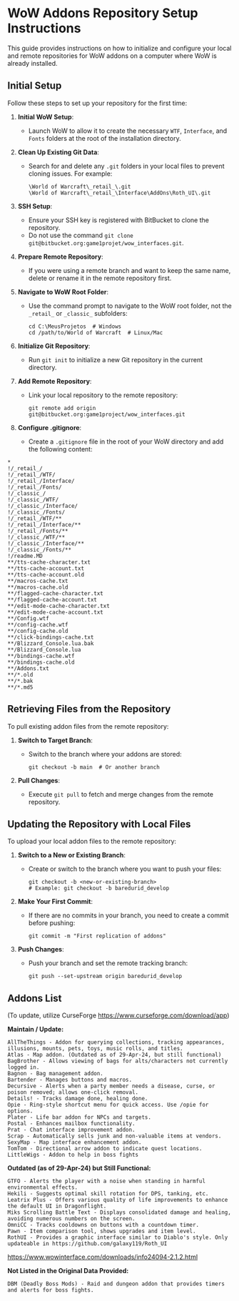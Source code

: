 # WoW Addons Repository Setup Instructions

This guide provides instructions on how to initialize and configure your local and remote repositories for WoW addons on a computer where WoW is already installed.

## Initial Setup

Follow these steps to set up your repository for the first time:

1. **Initial WoW Setup**:
   - Launch WoW to allow it to create the necessary `WTF`, `Interface`, and `Fonts` folders at the root of the installation directory.

2. **Clean Up Existing Git Data**:
   - Search for and delete any `.git` folders in your local files to prevent cloning issues. For example:
     ```
     \World of Warcraft\_retail_\.git
     \World of Warcraft\_retail_\Interface\AddOns\Roth_UI\.git
     ```

3. **SSH Setup**:
   - Ensure your SSH key is registered with BitBucket to clone the repository.
   - Do not use the command `git clone git@bitbucket.org:game1projet/wow_interfaces.git`.

4. **Prepare Remote Repository**:
   - If you were using a remote branch and want to keep the same name, delete or rename it in the remote repository first.

5. **Navigate to WoW Root Folder**:
   - Use the command prompt to navigate to the WoW root folder, not the `_retail_` or `_classic_` subfolders:
     ```
     cd C:\MeusProjetos  # Windows
     cd /path/to/World of Warcraft  # Linux/Mac
     ```

6. **Initialize Git Repository**:
   - Run `git init` to initialize a new Git repository in the current directory.

7. **Add Remote Repository**:
   - Link your local repository to the remote repository:
     ```
     git remote add origin git@bitbucket.org:game1project/wow_interfaces.git
     ```

8. **Configure .gitignore**:
   - Create a `.gitignore` file in the root of your WoW directory and add the following content:

```
*
!/_retail_/
!/_retail_/WTF/
!/_retail_/Interface/
!/_retail_/Fonts/
!/_classic_/
!/_classic_/WTF/
!/_classic_/Interface/
!/_classic_/Fonts/
!/_retail_/WTF/**
!/_retail_/Interface/**
!/_retail_/Fonts/**
!/_classic_/WTF/**
!/_classic_/Interface/**
!/_classic_/Fonts/**
!/readme.MD
**/tts-cache-character.txt
**/tts-cache-account.txt
**/tts-cache-account.old
**/macros-cache.txt
**/macros-cache.old
**/flagged-cache-character.txt
**/flagged-cache-account.txt
**/edit-mode-cache-character.txt
**/edit-mode-cache-account.txt
**/Config.wtf
**/config-cache.wtf
**/config-cache.old
**/click-bindings-cache.txt
**/Blizzard_Console.lua.bak
**/Blizzard_Console.lua
**/bindings-cache.wtf
**/bindings-cache.old
**/Addons.txt
**/*.old
**/*.bak
**/*.md5
```

## Retrieving Files from the Repository

To pull existing addon files from the remote repository:

1. **Switch to Target Branch**:
   - Switch to the branch where your addons are stored:
     ```
     git checkout -b main  # Or another branch
     ```

2. **Pull Changes**:
   - Execute `git pull` to fetch and merge changes from the remote repository.

## Updating the Repository with Local Files

To upload your local addon files to the remote repository:

1. **Switch to a New or Existing Branch**:
   - Create or switch to the branch where you want to push your files:
     ```
     git checkout -b <new-or-existing-branch>
     # Example: git checkout -b baredurid_develop
     ```

2. **Make Your First Commit**:
   - If there are no commits in your branch, you need to create a commit before pushing:
     ```
     git commit -m "First replication of addons"
     ```

3. **Push Changes**:
   - Push your branch and set the remote tracking branch:
     ```
     git push --set-upstream origin baredurid_develop
     ```


## Addons List  
(To update, utilize CurseForge https://www.curseforge.com/download/app)

**Maintain / Update:**

    AllTheThings - Addon for querying collections, tracking appearances, illusions, mounts, pets, toys, music rolls, and titles.
    Atlas - Map addon. (Outdated as of 29-Apr-24, but still functional)
    BagBrother - Allows viewing of bags for alts/characters not currently logged in.
    Bagnon - Bag management addon.
    Bartender - Manages buttons and macros.
    Decursive - Alerts when a party member needs a disease, curse, or poison removed; allows one-click removal.
    Details! - Tracks damage done, healing done.
    Opie - Ring-style shortcut menu for quick access. Use /opie for options.
    Plater - Life bar addon for NPCs and targets.
    Postal - Enhances mailbox functionality.
    Prat - Chat interface improvement addon.
    Scrap - Automatically sells junk and non-valuable items at vendors.
    SexyMap - Map interface enhancement addon.
    TomTom - Directional arrow addon to indicate quest locations.
    LittleWigs - Addon to help in boss fights

**Outdated (as of 29-Apr-24) but Still Functional:**

    GTFO - Alerts the player with a noise when standing in harmful environmental effects.
    Hekili - Suggests optimal skill rotation for DPS, tanking, etc.
    Leatrix Plus - Offers various quality of life improvements to enhance the default UI in Dragonflight.
    Miks Scrolling Battle Text - Displays consolidated damage and healing, avoiding numerous numbers on the screen.
    OmniCC - Tracks cooldowns on buttons with a countdown timer.
    Pawn - Item comparison tool, shows upgrades and item level.
    RothUI - Provides a graphic interface similar to Diablo's style. Only updateable in https://github.com/galaxy119/Roth_UI 
https://www.wowinterface.com/downloads/info24094-2.1.2.html

**Not Listed in the Original Data Provided:**

    DBM (Deadly Boss Mods) - Raid and dungeon addon that provides timers and alerts for boss fights.
